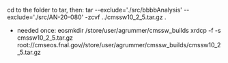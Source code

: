 cd to the folder to tar, then:
tar --exclude='./src/bbbbAnalysis' --exclude='./src/AN-20-080' -zcvf ../cmssw10_2_5.tar.gz .
- needed once: eosmkdir /store/user/agrummer/cmssw_builds
xrdcp -f -s  cmssw10_2_5.tar.gz root://cmseos.fnal.gov//store/user/agrummer/cmssw_builds/cmssw10_2_5.tar.gz
